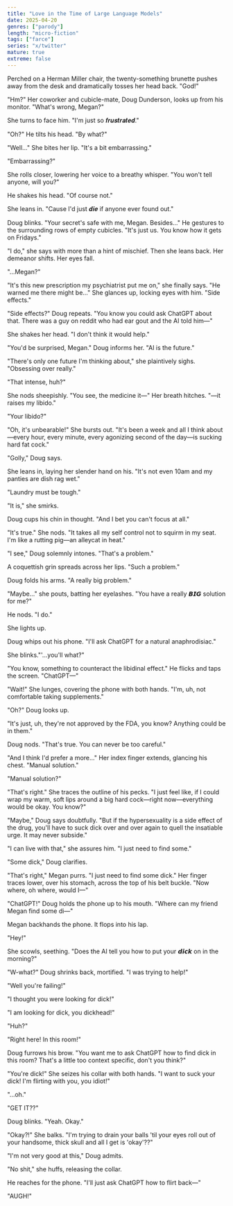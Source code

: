 ```yaml
---
title: "Love in the Time of Large Language Models"
date: 2025-04-20
genres: ["parody"]
length: "micro-fiction"
tags: ["farce"]
series: "x/twitter"
mature: true
extreme: false
---
```

Perched on a Herman Miller chair, the twenty-something brunette pushes away from the desk and dramatically tosses her head back. "God!"

"Hm?" Her coworker and cubicle-mate, Doug Dunderson, looks up from his monitor. "What's wrong, Megan?"

She turns to face him. "I'm just so 𝒇𝒓𝒖𝒔𝒕𝒓𝒂𝒕𝒆𝒅."

"Oh?" He tilts his head. "By what?"

"Well..." She bites her lip. "It's a bit embarrassing."

"Embarrassing?"

She rolls closer, lowering her voice to a breathy whisper. "You won't tell anyone, will you?"

He shakes his head. "Of course not."

She leans in. "Cause I'd just 𝒅𝒊𝒆 if anyone ever found out."

Doug blinks. "Your secret's safe with me, Megan. Besides..." He gestures to the surrounding rows of empty cubicles. "It's just us. You know how it gets on Fridays."

"I do," she says with more than a hint of mischief. Then she leans back. Her demeanor shifts. Her eyes fall. 

"...Megan?"

"It's this new prescription my psychiatrist put me on," she finally says. "He warned me there might be..." She glances up, locking eyes with him. "Side effects." 

"Side effects?" Doug repeats. "You know you could ask ChatGPT about that. There was a guy on reddit who had ear gout and the AI told him—"

She shakes her head. "I don't think it would help."

"You'd be surprised, Megan." Doug informs her. "AI is the future."

"There's only one future I'm thinking about," she plaintively sighs. "Obsessing over really."

"That intense, huh?"

She nods sheepishly. "You see, the medicine it—" Her breath hitches. "—it raises my libido."

"Your libido?"

"Oh, it's unbearable!" She bursts out. "It's been a week and all I think about—every hour, every minute, every agonizing second of the day—is sucking hard fat cock." 

"Golly," Doug says.

She leans in, laying her slender hand on his. "It's not even 10am and my panties are dish rag wet."

"Laundry must be tough."

"It is," she smirks.

Doug cups his chin in thought. "And I bet you can't focus at all."

"It's true." She nods. "It takes all my self control not to squirm in my seat. I'm like a rutting pig—an alleycat in heat."

"I see," Doug solemnly intones. "That's a problem."

A coquettish grin spreads across her lips. "Such a problem."

Doug folds his arms. "A really big problem."

"Maybe..." she pouts, batting her eyelashes. "You have a really 𝘽𝙄𝙂 solution for me?"

He nods. "I do." 

She lights up.

Doug whips out his phone. "I'll ask ChatGPT for a natural anaphrodisiac."

She blinks."'...you'll what?"

"You know, something to counteract the libidinal effect." He flicks and taps the screen. "ChatGPT—"

"Wait!" She lunges, covering the phone with both hands. "I'm, uh, not comfortable taking supplements."

"Oh?" Doug looks up.

"It's just, uh, they're not approved by the FDA, you know? Anything could be in them." 

Doug nods. "That's true. You can never be too careful."

"And I think I'd prefer a more..." Her index finger extends, glancing his chest. "Manual solution."

"Manual solution?"

"That's right." She traces the outline of his pecks. "I just feel like, if I could wrap my warm, soft lips around a big hard cock—right now—everything would be okay. You know?"

"Maybe," Doug says doubtfully. "But if the hypersexuality is a side effect of the drug, you'll have to suck dick over and over again to quell the insatiable urge. It may never subside."

"I can live with that," she assures him. "I just need to find some."

"Some dick," Doug clarifies.

"That's right," Megan purrs. "I just need to find some dick." Her finger traces lower, over his stomach, across the top of his belt buckle. "Now where, oh where, would I—"

"ChatGPT!" Doug holds the phone up to his mouth. "Where can my friend Megan find some di—"

Megan backhands the phone. It flops into his lap.

"Hey!" 

She scowls, seething. "Does the AI tell you how to put your 𝙙𝙞𝙘𝙠 on in the morning?"

"W-what?" Doug shrinks back, mortified. "I was trying to help!"

"Well you're failing!"

"I thought you were looking for dick!"

"I am looking for dick, you dickhead!"

"Huh?"

"Right here! In this room!"

Doug furrows his brow. "You want me to ask ChatGPT how  to find dick in this room? That's a little too context specific, don't you think?"

"You're dick!" She seizes his collar with both hands. "I want to suck your dick! I'm flirting with you, you idiot!"

"...oh."

"GET IT??"

Doug blinks. "Yeah. Okay."

"Okay?!" She balks. "I'm trying to drain your balls 'til your eyes roll out of your handsome, thick skull and all I get is 'okay'??"

"I'm not very good at this," Doug admits.

"No shit," she huffs, releasing the collar.

He reaches for the phone. "I'll just ask ChatGPT how to flirt back—"

"AUGH!"
